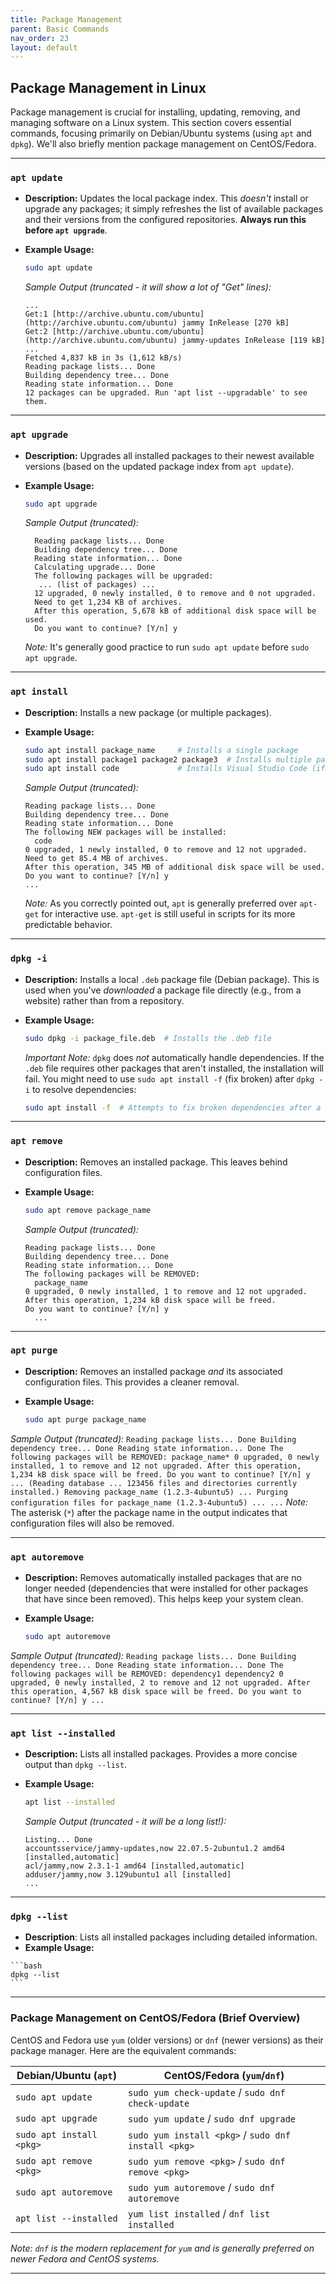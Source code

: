 ```yaml
---
title: Package Management
parent: Basic Commands
nav_order: 23
layout: default
---
```


## Package Management in Linux

Package management is crucial for installing, updating, removing, and managing software on a Linux system. This section covers essential commands, focusing primarily on Debian/Ubuntu systems (using `apt` and `dpkg`).  We'll also briefly mention package management on CentOS/Fedora.

---

### `apt update`

*   **Description:** Updates the local package index. This *doesn't* install or upgrade any packages; it simply refreshes the list of available packages and their versions from the configured repositories.  **Always run this before `apt upgrade`**.
*   **Example Usage:**

    ```bash
    sudo apt update
    ```

    *Sample Output (truncated - it will show a lot of "Get" lines):*

    ```
    ...
    Get:1 [http://archive.ubuntu.com/ubuntu](http://archive.ubuntu.com/ubuntu) jammy InRelease [270 kB]
    Get:2 [http://archive.ubuntu.com/ubuntu](http://archive.ubuntu.com/ubuntu) jammy-updates InRelease [119 kB]
    ...
    Fetched 4,837 kB in 3s (1,612 kB/s)
    Reading package lists... Done
    Building dependency tree... Done
    Reading state information... Done
    12 packages can be upgraded. Run 'apt list --upgradable' to see them.
    ```

---

### `apt upgrade`

*   **Description:** Upgrades all installed packages to their newest available versions (based on the updated package index from `apt update`).
*   **Example Usage:**

    ```bash
    sudo apt upgrade
    ```
    *Sample Output (truncated):*
    ```
      Reading package lists... Done
      Building dependency tree... Done
      Reading state information... Done
      Calculating upgrade... Done
      The following packages will be upgraded:
       ... (list of packages) ...
      12 upgraded, 0 newly installed, 0 to remove and 0 not upgraded.
      Need to get 1,234 KB of archives.
      After this operation, 5,678 kB of additional disk space will be used.
      Do you want to continue? [Y/n] y
    ```

    *Note:* It's generally good practice to run `sudo apt update` before `sudo apt upgrade`.

---

### `apt install`

*   **Description:** Installs a new package (or multiple packages).
*   **Example Usage:**

    ```bash
    sudo apt install package_name     # Installs a single package
    sudo apt install package1 package2 package3  # Installs multiple packages
    sudo apt install code             # Installs Visual Studio Code (if available in the repository)
    ```
      *Sample Output (truncated):*
    ```
    Reading package lists... Done
    Building dependency tree... Done
    Reading state information... Done
    The following NEW packages will be installed:
      code
    0 upgraded, 1 newly installed, 0 to remove and 12 not upgraded.
    Need to get 85.4 MB of archives.
    After this operation, 345 MB of additional disk space will be used.
    Do you want to continue? [Y/n] y
    ...
    ```

    *Note:* As you correctly pointed out, `apt` is generally preferred over `apt-get` for interactive use.  `apt-get` is still useful in scripts for its more predictable behavior.

---

### `dpkg -i`

*   **Description:** Installs a local `.deb` package file (Debian package).  This is used when you've *downloaded* a package file directly (e.g., from a website) rather than from a repository.
*   **Example Usage:**

    ```bash
    sudo dpkg -i package_file.deb  # Installs the .deb file
    ```

    *Important Note:* `dpkg` does *not* automatically handle dependencies.  If the `.deb` file requires other packages that aren't installed, the installation will fail.  You might need to use `sudo apt install -f` (fix broken) after `dpkg -i` to resolve dependencies:

    ```bash
    sudo apt install -f  # Attempts to fix broken dependencies after a dpkg installation.
    ```

---

### `apt remove`

*   **Description:** Removes an installed package.  This leaves behind configuration files.
*   **Example Usage:**

    ```bash
    sudo apt remove package_name
    ```
     *Sample Output (truncated):*
    ```
    Reading package lists... Done
    Building dependency tree... Done
    Reading state information... Done
    The following packages will be REMOVED:
      package_name
    0 upgraded, 0 newly installed, 1 to remove and 12 not upgraded.
    After this operation, 1,234 kB disk space will be freed.
    Do you want to continue? [Y/n] y
      ...
    ```

---

### `apt purge`

*   **Description:** Removes an installed package *and* its associated configuration files.  This provides a cleaner removal.
*   **Example Usage:**

    ```bash
    sudo apt purge package_name
    ```
  *Sample Output (truncated):*
    ```
    Reading package lists... Done
    Building dependency tree... Done
    Reading state information... Done
    The following packages will be REMOVED:
      package_name*
    0 upgraded, 0 newly installed, 1 to remove and 12 not upgraded.
    After this operation, 1,234 kB disk space will be freed.
    Do you want to continue? [Y/n] y
    ...
    (Reading database ... 123456 files and directories currently installed.)
    Removing package_name (1.2.3-4ubuntu5) ...
    Purging configuration files for package_name (1.2.3-4ubuntu5) ...
    ...
    ```
    *Note:* The asterisk (`*`) after the package name in the output indicates that configuration files will also be removed.

---

### `apt autoremove`

*   **Description:** Removes automatically installed packages that are no longer needed (dependencies that were installed for other packages that have since been removed).  This helps keep your system clean.
*   **Example Usage:**

    ```bash
    sudo apt autoremove
    ```
   *Sample Output (truncated):*
    ```
      Reading package lists... Done
      Building dependency tree... Done
      Reading state information... Done
      The following packages will be REMOVED:
        dependency1 dependency2
      0 upgraded, 0 newly installed, 2 to remove and 12 not upgraded.
      After this operation, 4,567 kB disk space will be freed.
      Do you want to continue? [Y/n] y
      ...
    ```

---

### `apt list --installed`

*   **Description:** Lists all installed packages.  Provides a more concise output than `dpkg --list`.
*   **Example Usage:**

    ```bash
    apt list --installed
    ```

    *Sample Output (truncated - it will be a long list!):*

    ```
    Listing... Done
    accountsservice/jammy-updates,now 22.07.5-2ubuntu1.2 amd64 [installed,automatic]
    acl/jammy,now 2.3.1-1 amd64 [installed,automatic]
    adduser/jammy,now 3.129ubuntu1 all [installed]
    ...
    ```

---

### `dpkg --list`
* **Description**: Lists all installed packages including detailed information.
 *   **Example Usage:**

    ```bash
    dpkg --list
    ```
---

### Package Management on CentOS/Fedora (Brief Overview)

CentOS and Fedora use `yum` (older versions) or `dnf` (newer versions) as their package manager. Here are the equivalent commands:

| Debian/Ubuntu (`apt`)     | CentOS/Fedora (`yum`/`dnf`) |
| -------------------------- | ---------------------------- |
| `sudo apt update`          | `sudo yum check-update` / `sudo dnf check-update` |
| `sudo apt upgrade`         | `sudo yum update` / `sudo dnf upgrade`         |
| `sudo apt install <pkg>`  | `sudo yum install <pkg>` / `sudo dnf install <pkg>` |
| `sudo apt remove <pkg>`   | `sudo yum remove <pkg>` / `sudo dnf remove <pkg>`   |
| `sudo apt autoremove`    | `sudo yum autoremove` / `sudo dnf autoremove`  |
| `apt list --installed`   | `yum list installed` / `dnf list installed`      |

*Note: `dnf` is the modern replacement for `yum` and is generally preferred on newer Fedora and CentOS systems.*

---